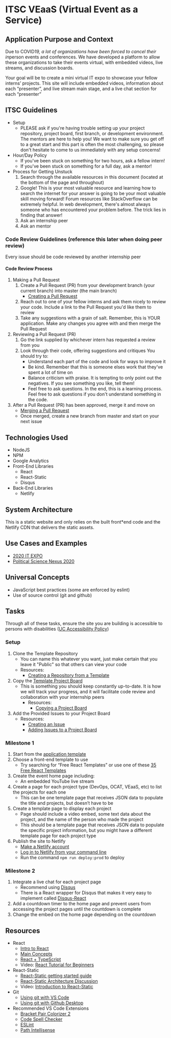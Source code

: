# ITSC VEaaS (Virtual Event as a Service)

## Application Purpose and Context

Due to COVID*19, a lot of organizations have been forced to cancel their in*person events and conferences. We have developed a platform to allow these organizations to take their events virtual, with embedded videos, live streams, and discussion boards.

Your goal will be to create a mini virtual IT expo to showcase your fellow interns’ projects. This site will include embedded videos, information about each “presenter”, and live stream main stage, and a live chat section for each “presenter”

## ITSC Guidelines

* Setup
  * PLEASE ask if you're having trouble setting up your project repository, project board, first branch, or development environment.  The mentors are here to help you!  We want to make sure you get off to a great start and this part is often the most challenging, so please don't hesitate to come to us immediately with any setup concerns!
* Hour/Day Policy
  * If you've been stuck on something for two hours, ask a fellow intern!
  * If you've been stuck on something for a full day, ask a mentor!
* Process for Getting Unstuck
    1. Search through the available resources in this document (located at the bottom of the page and throughout)
    2. Google!  This is your most valuable resource and learning how to search the internet for your answer is going to be your most valuable skill moving forward!  Forum resources like StackOverflow can be extremely helpful.  In web development, there's almost always someone who has encountered your problem before.  The trick lies in finding that answer!
    3. Ask an internship peer
    4. Ask an mentor

### Code Review Guidelines (reference this later when doing peer review)

Every issue should be code reviewed by another internship peer

#### Code Review Process

1. Making a Pull Request
   1. Create a Pull Request (PR) from your development branch (your current branch) into master (the main branch)
        * [Creating a Pull Request](https://docs.github.com/en/github/collaborating*with*issues*and*pull*requests/creating*a*pull*request)
   2. Reach out to one of your fellow interns and ask them nicely to review your code. Include a link to the Pull Request you'd like them to review
   3. Take any suggestions with a grain of salt. Remember, this is YOUR application. Make any changes you agree with and then merge the Pull Request
2. Reviewing a Pull Request (PR)
   1. Go the link supplied by whichever intern has requested a review from you
   2. Look through their code, offering suggestions and critiques You should try to:
       * Understand each part of the code and look for ways to improve it
       * Be kind.  Remember that this is someone elses work that they've spent a lot of time on
       * Balance criticism with praise.  It is tempting to only point out the negatives.  If you see something you like, tell them!
       * Feel free to ask questions.  In the end, this is a learning process.  Feel free to ask questions if you don't understand something in the code.
3. After a Pull Request (PR) has been approved, merge it and move on
   * [Merging a Pull Request](https://docs.github.com/en/github/collaborating*with*issues*and*pull*requests/merging*a*pull*request)
   * Once merged, create a new branch from master and start on your next issue

## Technologies Used

* NodeJS
* NPM
* Google Analytics
* Front-End Libraries
  * React
  * React-Static
  * Disqus
* Back-End Libraries
  * Netlify

## System Architecture

This is a static website and only relies on the built front*end code and the Netlify CDN that delivers the static assets.

## Use Cases and Examples

* [2020 IT EXPO](https://itexpo20.live)
* [Political Science Nexus 2020](https://poliscinexus20.live)

## Universal Concepts

* JavaScript best practices (some are enforced by eslint)
* Use of source control (git and github)

## Tasks

Through all of these tasks, ensure the site you are building is accessible to persons with disabilities ([UC Accessibility Policy](https://www.uc.edu/about/accessibility*network/getting*started/policy.html))

### Setup

1. Clone the Template Repository
    * You can name this whatever you want, just make certain that you leave it "Public" so that others can view your code
    * Resources:
        * [Creating a Repository from a Template](https://docs.github.com/en/github/creating-cloning-and-archiving-repositories/creating-a-repository-from-a-template)
2. Copy the [Template Project Board](https://github.com/UC-ITSC/Virtual-Event-Template/projects/1)
    * This is something you should keep constantly up-to-date. It is how we will track your progress, and it will facilitate code review and collaboration with your internship peers
        * Resources:
            * [Copying a Project Board](https://docs.github.com/en/github/managing-your-work-on-github/copying-a-project-board)
3. Add the Provided Issues to your Project Board
    * Resources:
        * [Creating an Issue](https://docs.github.com/en/github/managing-your-work-on-github/creating-an-issue)
        * [Adding Issues to a Project Board](https://docs.github.com/en/github/managing-your-work-on-github/adding-issues-and-pull-requests-to-a-project-board#adding-issues-and-pull-requests-to-a-project-board-from-the-sidebar)

### Milestone 1

1. Start from the [application template](https://github.com/UC-ITSC/Virtual-Event-Template)
2. Choose a front-end template to use
    * Try searching for “Free React Templates” or use one of these [35 Free React Templates](https://dev.to/davidepacilio/35-free-react-templates-and-themes-32ci)
3. Create the event home page including:
   * An embedded YouTube live stream
4. Create a page for each project type (DevOps, OCAT, VEaaS, etc) to list the projects for each one
   * This can be one template page that receives JSON data to populate the title and projects, but doesn’t have to be
5. Create a template page to display each project
   * Page should include a video embed, some text data about the project, and the name of the person who made the project
   * This should be a template page that receives JSON data to populate the specific project information, but you might have a different template page for each project type
6. Publish the site to Netlify
   * [Make a Netlify account](https://app.netlify.com/signup?_ga=2.152698749.579539556.1598646102-1291164933.1598024532)
   * [Log in to Netlify from your command line](https://docs.netlify.com/cli/get-started/#authentication)
   * Run the command `npm run deploy:prod` to deploy

### Milestone 2

1. Integrate a live chat for each project page
   * Recommend using [Disqus](https://disqus.com/)
   * There is a React wrapper for Disqus that makes it very easy to implement called [Disqus-React](https://www.npmjs.com/package/disqus-react)
2. Add a countdown timer to the home page and prevent users from accessing the project pages until the countdown is complete
3. Change the embed on the home page depending on the countdown

## Resources

* React
  * [Intro to React](https://reactjs.org/tutorial/tutorial.html)
  * [Main Concepts](https://reactjs.org/docs/hello-world.html)
  * [React + TypeScript](https://github.com/sw-yx/react-typescript-cheatsheet)
  * Video: [React Tutorial for Beginners](https://www.youtube.com/watch?v=dGcsHMXbSOA)
* React-Static
  * [React-Static getting started guide](https://github.com/react-static/react-static/tree/master/docs)
  * [React-Static Architecture Discussion](https://medium.com/@tannerlinsley/%EF%B8%8F-introducing-react-static-a-progressive-static-site-framework-for-react-3470d2a51ebc)
  * Video: [Introduction to React-Static](https://www.youtube.com/watch?v=OqbJ5swVpDQ)
* Git
  * [Using git with VS Code](https://code.visualstudio.com/docs/editor/versioncontrol#_git-support)
  * [Using git with Github Desktop](https://docs.github.com/en/desktop/installing-and-configuring-github-desktop/getting-started-with-github-desktop)
* Recommended VS Code Extensions
  * [Bracket Pair Colorizer 2](https://marketplace.visualstudio.com/items?itemName=CoenraadS.bracket-pair-colorizer-2)
  * [Code Spell Checker](https://marketplace.visualstudio.com/items?itemName=streetsidesoftware.code-spell-checker)
  * [ESLint](https://marketplace.visualstudio.com/items?itemName=dbaeumer.vscode-eslint)
  * [Path Intellisense](https://marketplace.visualstudio.com/items?itemName=christian-kohler.path-intellisense)
